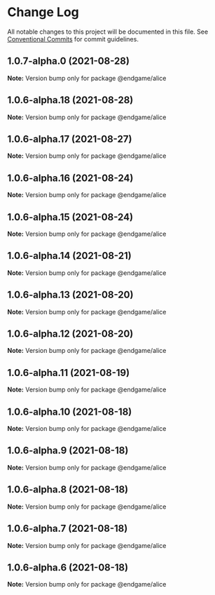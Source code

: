# Change Log

All notable changes to this project will be documented in this file.
See [Conventional Commits](https://conventionalcommits.org) for commit guidelines.

## 1.0.7-alpha.0 (2021-08-28)

**Note:** Version bump only for package @endgame/alice

## 1.0.6-alpha.18 (2021-08-28)

**Note:** Version bump only for package @endgame/alice

## 1.0.6-alpha.17 (2021-08-27)

**Note:** Version bump only for package @endgame/alice

## 1.0.6-alpha.16 (2021-08-24)

**Note:** Version bump only for package @endgame/alice

## 1.0.6-alpha.15 (2021-08-24)

**Note:** Version bump only for package @endgame/alice

## 1.0.6-alpha.14 (2021-08-21)

**Note:** Version bump only for package @endgame/alice

## 1.0.6-alpha.13 (2021-08-20)

**Note:** Version bump only for package @endgame/alice

## 1.0.6-alpha.12 (2021-08-20)

**Note:** Version bump only for package @endgame/alice

## 1.0.6-alpha.11 (2021-08-19)

**Note:** Version bump only for package @endgame/alice

## 1.0.6-alpha.10 (2021-08-18)

**Note:** Version bump only for package @endgame/alice

## 1.0.6-alpha.9 (2021-08-18)

**Note:** Version bump only for package @endgame/alice

## 1.0.6-alpha.8 (2021-08-18)

**Note:** Version bump only for package @endgame/alice

## 1.0.6-alpha.7 (2021-08-18)

**Note:** Version bump only for package @endgame/alice

## 1.0.6-alpha.6 (2021-08-18)

**Note:** Version bump only for package @endgame/alice
